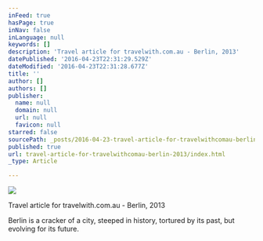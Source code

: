 ```yaml
---
inFeed: true
hasPage: true
inNav: false
inLanguage: null
keywords: []
description: 'Travel article for travelwith.com.au - Berlin, 2013'
datePublished: '2016-04-23T22:31:29.529Z'
dateModified: '2016-04-23T22:31:28.677Z'
title: ''
author: []
authors: []
publisher:
  name: null
  domain: null
  url: null
  favicon: null
starred: false
sourcePath: _posts/2016-04-23-travel-article-for-travelwithcomau-berlin-2013.md
published: true
url: travel-article-for-travelwithcomau-berlin-2013/index.html
_type: Article

---
```

![](https://the-grid-user-content.s3-us-west-2.amazonaws.com/d8657b0c-5652-4eb3-8368-67ea4f31b30c.png)

Travel article for travelwith.com.au - Berlin, 2013

Berlin is a cracker of a city, steeped in history, tortured by its past, but evolving for its future.